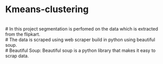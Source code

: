 # Kmeans-clustering
<br>
# In this project segmentation is perfomed on the data which is extracted from the flipkart.
<br>
# The data is scraped using web scraper build in python using beautiful soup.
<br>
# Beautiful Soup: Beautiful soup is a python library that makes it easy to scrap data.
